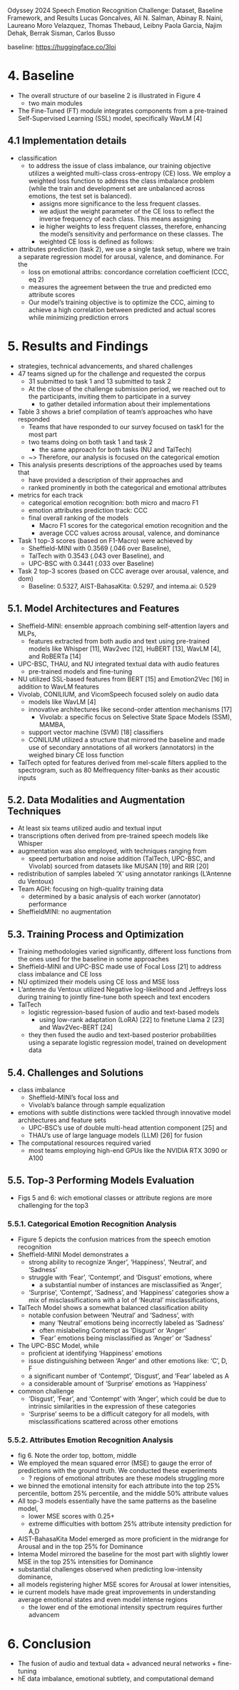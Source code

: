 Odyssey 2024 Speech Emotion Recognition Challenge:
  Dataset, Baseline Framework, and Results
Lucas Goncalves, Ali N. Salman, Abinay R. Naini, Laureano Moro Velazquez,
  Thomas Thebaud, Leibny Paola Garcia, Najim Dehak, Berrak Sisman, Carlos Busso

baseline: https://huggingface.co/3loi

# 4. Baseline

* The overall structure of our baseline 2 is illustrated in Figure 4
  * two main modules
* The Fine-Tuned (FT) module integrates components from a pre-trained
  Self-Supervised Learning (SSL) model, specifically WavLM [4]

## 4.1 Implementation details


* classification 
  * to address the issue of class imbalance, our training objective utilizes
    a weighted multi-class cross-entropy (CE) loss. We employ a weighted loss
    function to address the class imbalance problem (while the train and
    development set are unbalanced across emotions, the test set is balanced).
    * assigns more significance to the less frequent classes.
    * we adjust the weight parameter of the CE loss to reflect the inverse
      frequency of each class. This means assigning 
    * ie higher weights to less frequent classes, therefore, enhancing the
      model’s sensitivity and performance on these classes. The 
    * weighted CE loss is defined as follows:
* attributes prediction (task 2), we use a single task setup, where we train a
  separate regression model for arousal, valence, and dominance. For the 
  * loss on emotional attribs: concordance correlation coefficient (CCC, eq 2)
  * measures the agreement between the true and predicted emo attribute scores
  * Our model’s training objective is to optimize the CCC, aiming to achieve a
    high correlation between predicted and actual scores
    while minimizing prediction errors

# 5. Results and Findings

* strategies, technical advancements, and shared challenges
* 47 teams signed up for the challenge and requested the corpus
  * 31 submitted to task 1 and 13 submitted to task 2
  * At the close of the challenge submission period, we reached out to the
    participants, inviting them to participate in a survey
    * to gather detailed information about their implementations
* Table 3 shows a brief compilation of team’s approaches who have responded
  * Teams that have responded to our survey focused on task1 for the most part
  * two teams doing on both task 1 and task 2
    * the same approach for both tasks (NU and TalTech)
  * ~> Therefore, our analysis is focused on the categorical emotion
* This analysis presents descriptions of the approaches used by teams that
  * have provided a description of their approaches and
  * ranked prominently in both the categorical and emotional attributes
* metrics for each track
  * categorical emotion recognition: both micro and macro F1
  * emotion attributes prediction track: CCC
  * final overall ranking of the models
    * Macro F1 scores for the categorical emotion recognition and the
    * average CCC values across arousal, valence, and dominance
* Task 1 top-3 scores (based on F1-Macro) were achieved by
  * Sheffield-MINI with 0.3569 (.046 over Baseline),
  * TalTech with 0.3543 (.043 over Baseline), and
  * UPC-BSC with 0.3441 (.033 over Baseline)
* Task 2 top-3 scores (based on CCC average over arousal, valence, and dom)
  * Baseline: 0.5327, AIST-BahasaKita: 0.5297, and intema.ai: 0.529

## 5.1. Model Architectures and Features

* Sheffield-MINI: ensemble approach combining self-attention layers and MLPs,
  * features extracted from both audio and text using pre-trained models like
    Whisper [11], Wav2vec [12], HuBERT [13], WavLM [4], and RoBERTa [14]
* UPC-BSC, THAU, and NU integrated textual data with audio features
  * pre-trained models and fine-tuning
* NU utilized SSL-based features from BERT [15] and Emotion2Vec [16] in
  addition to WavLM features
* Vivolab, CONILIUM, and VicomSpeech focused solely on audio data
  * models like WavLM [4]
  * innovative architectures like second-order attention mechanisms [17]
    * Vivolab: a specific focus on Selective State Space Models (SSM), MAMBA,
  * support vector machine (SVM) [18] classifiers
  * CONILIUM utilized a structure that mirrored the baseline and made use of
    secondary annotations of all workers (annotators)
    in the weighed binary CE loss function
* TalTech opted for features derived from mel-scale filters applied to the
  spectrogram, such as 80 Melfrequency filter-banks as their acoustic inputs

## 5.2. Data Modalities and Augmentation Techniques

* At least six teams utilized audio and textual input
* transcriptions often derived from pre-trained speech models like Whisper
* augmentation was also employed, with techniques ranging from
  * speed perturbation and noise addition (TalTech, UPC-BSC, and Vivolab)
    sourced from datasets like MUSAN [19] and RIR [20]
* redistribution of samples labeled ‘X’ using annotator rankings
  (L’Antenne du Ventoux)
* Team AGH: focusing on high-quality training data
  * determined by a basic analysis of each worker (annotator) performance
* SheffieldMINI: no augmentation

## 5.3. Training Process and Optimization

* Training methodologies varied significantly, different loss functions from
  the ones used for the baseline in some approaches
* Sheffield-MINI and UPC-BSC made use of Focal Loss [21]
  to address class imbalance and CE loss
* NU optimized their models using CE loss and MSE loss
* L’antenne du Ventoux utilized Negative log-likelihood and Jeffreys loss
  during training to jointly fine-tune both speech and text encoders
* TalTech
  * logistic regression-based fusion of audio and text-based models
    * using low-rank adaptation (LoRA) [22] to
      finetune Llama 2 [23] and Wav2Vec-BERT [24]
  * they then fused the audio and text-based posterior probabilities using a
    separate logistic regression model, trained on development data

## 5.4. Challenges and Solutions

* class imbalance
  * Sheffield-MINI’s focal loss and
  * Vivolab’s balance through sample equalization
* emotions with subtle distinctions were tackled through
  innovative model architectures and feature sets
  * UPC-BSC’s use of double multi-head attention component [25] and
  * THAU’s use of large language models (LLM) [26] for fusion
* The computational resources required varied
  * most teams employing high-end GPUs like the NVIDIA RTX 3090 or A100

## 5.5. Top-3 Performing Models Evaluation

* Figs 5 and 6:
  wich emotional classes or attribute regions are more challenging for the top3

### 5.5.1. Categorical Emotion Recognition Analysis

* Figure 5 depicts the confusion matrices from the speech emotion recognition
* Sheffield-MINI Model demonstrates a
  * strong ability to recognize ‘Anger’, ‘Happiness’, ‘Neutral’, and ‘Sadness’
  * struggle with ‘Fear’, ‘Contempt’, and ‘Disgust’ emotions, where
    * a substantial number of instances are misclassified as ‘Anger’,
  * ‘Surprise’, ‘Contempt’, ‘Sadness’, and ‘Happiness’ categories show
    a mix of misclassifications with a lot of ‘Neutral’ misclassifications,
* TalTech Model shows a somewhat balanced classification ability
  * notable confusion between ‘Neutral’ and ‘Sadness’, with
    * many ‘Neutral’ emotions being incorrectly labeled as ‘Sadness’
    * often mislabeling Contempt as ‘Disgust’ or ‘Anger’
    * ‘Fear’ emotions being misclassified as ‘Anger’ or ‘Sadness’
* The UPC-BSC Model, while
  * proficient at identifying ‘Happiness’ emotions
  * issue distinguishing between ‘Anger’ and other emotions like: ‘C’, D, F
  * a significant number of ‘Contempt’, ‘Disgust’, and ‘Fear’ labeled as A
  * a considerable amount of ‘Surprise’ emotions as ‘Happiness’
* common challenge
  * ‘Disgust’, ‘Fear’, and ‘Contempt’ with ‘Anger’, which could be due to
    intrinsic similarities in the expression of these categories
  * ‘Surprise’ seems to be a difficult category for all models, with
    misclassifications scattered across other emotions

### 5.5.2. Attributes Emotion Recognition Analysis

* fig 6.  Note the order top, bottom, middle
* We employed the mean squared error (MSE) to gauge the error of predictions
  with the ground truth. We conducted these experiments
  * ? regions of emotional attributes are these models struggling more
* we binned the emotional intensity for each attribute into the top 25%
  percentile, bottom 25% percentile, and the middle 50% attribute values
* All top-3 models essentially have the same patterns as the baseline model,
  * lower MSE scores with 0.25+
  * extreme difficulties with bottom 25% attribute intensity prediction for A,D
* AIST-BahasaKita Model emerged as more proficient
  in the midrange for Arousal and in the top 25% for Dominance
* Intema Model mirrored the baseline for the most part with
  slightly lower MSE in the top 25% intensities for Dominance
* substantial challenges observed when predicting low-intensity dominance,
* all models registering higher MSE scores for Arousal at lower intensities,
* ie current models have made great improvements in understanding average
  emotional states and even model intense regions
  * the lower end of the emotional intensity spectrum requires further advancem

# 6. Conclusion

* The fusion of audio and textual data + advanced neural networks + fine-tuning
* hE data imbalance, emotional subtlety, and computational demand
